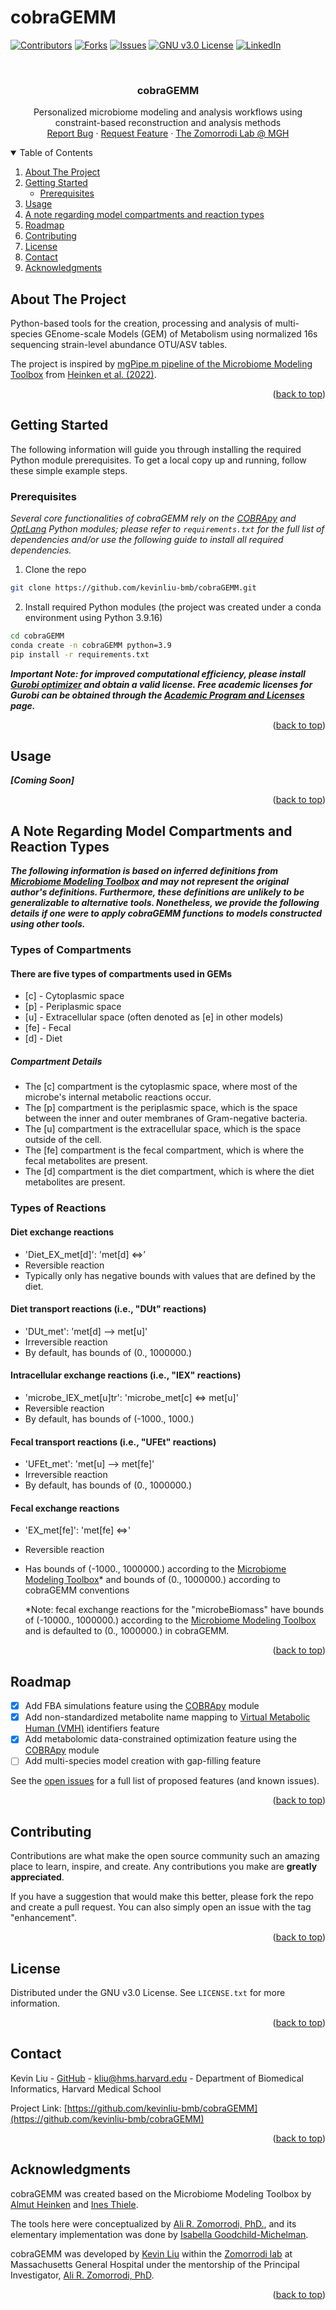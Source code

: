 # cobraGEMM

<!-- TOP OF README.MD -->
<a name="readme-top"></a>

<!-- PROJECT SHIELDS -->
[![Contributors][contributors-shield]][contributors-url]
[![Forks][forks-shield]][forks-url]
[![Issues][issues-shield]][issues-url]
[![GNU v3.0 License][license-shield]][license-url]
[![LinkedIn][linkedin-shield]][linkedin-url]

<!-- PROJECT LOGO -->
<br />
<div align="center">
  <h3 align="center">cobraGEMM</h3>

  <p align="center">
    Personalized microbiome modeling and analysis workflows using constraint-based reconstruction and analysis methods
    <br />
    <a href="https://github.com/kevinliu-bmb/cobraGEMM/issues">Report Bug</a>
    ·
    <a href="https://github.com/kevinliu-bmb/cobraGEMM/issues">Request Feature</a>
    ·
    <a href="https://zomorrodi.mgh.harvard.edu">The Zomorrodi Lab @ MGH</a>
  </p>
</div>

<!-- TABLE OF CONTENTS -->
<details open>
  <summary>Table of Contents</summary>
  <ol>
    <li>
      <a href="#about-the-project">About The Project</a>
    </li>
    <li>
      <a href="#getting-started">Getting Started</a>
      <ul>
        <li><a href="#prerequisites">Prerequisites</a></li>
      </ul>
    </li>
    <li><a href="#usage">Usage</a></li>
    <li><a href="#a-note-regarding-model-compartments-and-reaction-types">A note regarding model compartments and reaction types</a></li>
    <li><a href="#roadmap">Roadmap</a></li>
    <li><a href="#contributing">Contributing</a></li>
    <li><a href="#license">License</a></li>
    <li><a href="#contact">Contact</a></li>
    <li><a href="#acknowledgments">Acknowledgments</a></li>
  </ol>
</details>

<!-- ABOUT THE PROJECT -->
## About The Project

Python-based tools for the creation, processing and analysis of multi-species GEnome-scale Models (GEM) of Metabolism using normalized 16s sequencing strain-level abundance OTU/ASV tables.

The project is inspired by [mgPipe.m pipeline of the Microbiome Modeling Toolbox](https://opencobra.github.io/cobratoolbox/latest/modules/analysis/multiSpecies/microbiomeModelingToolbox/index.html) from [Heinken et al. (2022)](https://academic.oup.com/bioinformatics/article/38/8/2367/6528309).

<p align="right">(<a href="#readme-top">back to top</a>)</p>

<!-- GETTING STARTED -->
## Getting Started

The following information will guide you through installing the required Python module prerequisites.
To get a local copy up and running, follow these simple example steps.

### Prerequisites

_Several core functionalities of cobraGEMM rely on the [COBRApy](https://github.com/opencobra/cobrapy) and [OptLang](https://github.com/opencobra/optlang) Python modules; please refer to ```requirements.txt``` for the full list of dependencies and/or use the following guide to install all required dependencies._

1. Clone the repo

  ```sh
  git clone https://github.com/kevinliu-bmb/cobraGEMM.git
  ```

2. Install required Python modules (the project was created under a conda environment using Python 3.9.16)

  ```sh
  cd cobraGEMM
  conda create -n cobraGEMM python=3.9
  pip install -r requirements.txt
  ```

***Important Note: for improved computational efficiency, please install [Gurobi optimizer](https://www.gurobi.com) and obtain a valid license. Free academic licenses for Gurobi can be obtained through the [Academic Program and Licenses](https://www.gurobi.com/academia/academic-program-and-licenses/) page.***

<p align="right">(<a href="#readme-top">back to top</a>)</p>

<!-- USAGE EXAMPLES -->
## Usage

***[Coming Soon]***

<!-- To run a single instance of the FBA simulation workflows using COBRApy, import the ```cobraGEMM_workflows.py``` script using a Python console (tested on Python 3.9.16) under the cloned GitHub repository folder, as shown in the two examples below.

   ```python
   > from cobraGEMM_opt_workflows import optimize_model, optimize_model_mbx
   > # run naive FBA simulations on a model already loaded into memory.
   > optimize_model(model_input="example_data/models/microbiota_model_diet_Case_1_18_month.json", output_path="example_outputs")
   > # model input can also be a path to a .mat or .json file.
   > optimize_model(model_input=model, output_path="example_outputs")
   > # run metabolomics data-constrained FBA simulations.
   > optimize_model_mbx(model_input=model, mbx_path="example_data/metabolomics_data.csv", output_path="example_outputs")
   ```

To launch multiple instances of both FBA simulation workflows simultaneously for more than one model in parallel, configure the relevant paths in the ```run_workflows_parallel.py``` script, save the script, and run it in the command line, as shown in the example below. *This option is not recommended for models with large numbers of reactions and/or metabolites, as the 'optimize_model' workflow tends to be more computationally intensive than the 'optimize_model_mbx' workflow and may result in a longer overall runtime.*

   ```sh
   python run_workflows_parallel.py
   ```

To launch multiple instances of a single FBA simulation workflow simultaneously for more than one model in parallel, configure the relevant paths and workflow type in the ```run_single_workflows_parallel.py``` script, save the script, and run it in the command line, as shown in the example below. *This option is not recommended for runs that contain a large number of input models, as the script will attempt to load all models into memory simultaneously, which may result in memory errors.*

   ```sh
   python run_single_workflows_parallel.py
   ```

Other convenient tools, such as ```set_default_bounds()``` for resetting the model reactions bounds and ```convert_model_format()``` to convert any COBRApy-supported model format to JSON format, can be called within a Python console after importing ```cobra_utils.py```.

   ```python
   > from cobraGEMM_utils import set_default_bounds, convert_model_format
   > # set the model bounds to cobraGEMM default conventions.
   > set_default_bounds(model=model, source="cobraGEMM")
   > # convert a COBRApy supported model format to JSON format.
   > convert_model_format(model_path=model, output_path="example_data/models")
   ```

An additional feature available in cobraGEMM is the ability to match metabolite names from GC-MS (or alternative instrument) quantified and annotated output metabolite names, which can include common names or any other non-standard biochemical nomenclature, to VMH metabolite identifiers through the ```cobra_utils.py``` script and the included exhaustive list of VMH metabolites and their respective alternative identifiers in ```all_vmh_metabolites.tsv```. The usage of the VMH metabolite identifier database enables several metabolite matching strategies, such as through InChIString, InChIKey, CID, and isomeric SMILES (only used as a last resort due to the possibility of stereoisomers), found under the ```~/data_dependencies/``` directory. As a fallback strategy, a manually curated mapping file is also provided as ```manually_matched_keys.txt```, which enables the usage of the mapping function in the absence of internet access in addition to providing a more comprehensive mapping of GC-MS names to VMH identifiers. The ```match_names_to_vmh``` function can be called within a Python console after importing ```cobra_utils.py```, as shown in the example below.

   ```python
   > from cobraGEMM_utils import match_names_to_vmh
   > match_names_to_vmh(mbx_filepath="example_data/metabolomics_data.csv", output_filepath="example_outputs", reuturn_matched_keys = False)
   ``` -->

<p align="right">(<a href="#readme-top">back to top</a>)</p>

<!-- A NOTE REGARDING MODEL COMPARTMENTS AND REACTIONS -->
## A Note Regarding Model Compartments and Reaction Types

***The following information is based on inferred definitions from [Microbiome Modeling Toolbox](https://opencobra.github.io/cobratoolbox/latest/modules/analysis/multiSpecies/microbiomeModelingToolbox/index.html) and may not represent the original author's definitions. Furthermore, these definitions are unlikely to be generalizable to alternative tools. Nonetheless, we provide the following details if one were to apply cobraGEMM functions to models constructed using other tools.***

### Types of Compartments

#### There are five types of compartments used in GEMs

- [c] - Cytoplasmic space
- [p] - Periplasmic space
- [u] - Extracellular space (often denoted as [e] in other models)
- [fe] - Fecal
- [d] - Diet

##### Compartment Details

- The [c] compartment is the cytoplasmic space, where most of the microbe's internal metabolic reactions occur.
- The [p] compartment is the periplasmic space, which is the space between the inner and outer membranes of Gram-negative bacteria.
- The [u] compartment is the extracellular space, which is the space outside of the cell.
- The [fe] compartment is the fecal compartment, which is where the fecal metabolites are present.
- The [d] compartment is the diet compartment, which is where the diet metabolites are present.

### Types of Reactions

#### Diet exchange reactions

- 'Diet_EX_met[d]': 'met[d] <=>’
- Reversible reaction
- Typically only has negative bounds with values that are defined by the diet.

#### Diet transport reactions (i.e., "DUt" reactions)

- 'DUt_met': 'met[d] --> met[u]'
- Irreversible reaction
- By default, has bounds of (0., 1000000.)

#### Intracellular exchange reactions (i.e., "IEX" reactions)

- 'microbe_IEX_met[u]tr': 'microbe_met[c] <=> met[u]'
- Reversible reaction
- By default, has bounds of (-1000., 1000.)

#### Fecal transport reactions (i.e., "UFEt" reactions)

- 'UFEt_met': 'met[u] --> met[fe]'
- Irreversible reaction
- By default, has bounds of (0., 1000000.)

#### Fecal exchange reactions

- 'EX_met[fe]': 'met[fe] <=>'
- Reversible reaction
- Has bounds of (-1000., 1000000.) according to the [Microbiome Modeling Toolbox](https://opencobra.github.io/cobratoolbox/latest/modules/analysis/multiSpecies/microbiomeModelingToolbox/index.html)* and bounds of (0., 1000000.) according to cobraGEMM conventions

  *Note: fecal exchange reactions for the "microbeBiomass" have bounds of (-10000., 1000000.) according to the [Microbiome Modeling Toolbox](https://opencobra.github.io/cobratoolbox/latest/modules/analysis/multiSpecies/microbiomeModelingToolbox/index.html) and is defaulted to (0., 1000000.) in cobraGEMM.

<p align="right">(<a href="#readme-top">back to top</a>)</p>

<!-- ROADMAP -->
## Roadmap

- [x] Add FBA simulations feature using the [COBRApy](https://github.com/opencobra/cobrapy) module
- [x] Add non-standardized metabolite name mapping to [Virtual Metabolic Human (VMH)](https://www.vmh.life/) identifiers feature
- [x] Add metabolomic data-constrained optimization feature using the [COBRApy](https://github.com/opencobra/cobrapy) module
- [ ] Add multi-species model creation with gap-filling feature

See the [open issues](https://github.com/kevinliu-bmb/cobraGEMM/issues) for a full list of proposed features (and known issues).

<p align="right">(<a href="#readme-top">back to top</a>)</p>

<!-- CONTRIBUTING -->
## Contributing

Contributions are what make the open source community such an amazing place to learn, inspire, and create. Any contributions you make are **greatly appreciated**.

If you have a suggestion that would make this better, please fork the repo and create a pull request. You can also simply open an issue with the tag "enhancement".

<p align="right">(<a href="#readme-top">back to top</a>)</p>

<!-- LICENSE -->
## License

Distributed under the GNU v3.0 License. See `LICENSE.txt` for more information.

<p align="right">(<a href="#readme-top">back to top</a>)</p>

<!-- CONTACT -->
## Contact

Kevin Liu - [GitHub](https://github.com/kevinliu-bmb) - <kliu@hms.harvard.edu> - Department of Biomedical Informatics, Harvard Medical School

Project Link: [https://github.com/kevinliu-bmb/cobraGEMM](https://github.com/kevinliu-bmb/cobraGEMM)

<p align="right">(<a href="#readme-top">back to top</a>)</p>

<!-- ACKNOWLEDGMENTS -->
## Acknowledgments

cobraGEMM was created based on the Microbiome Modeling Toolbox by [Almut Heinken](https://scholar.google.com/citations?user=4Lu-c34AAAAJ&hl=en&oi=ao) and [Ines Thiele](https://orcid.org/0000-0002-8071-7110).

The tools here were conceptualized by [Ali R. Zomorrodi, PhD.](https://orcid.org/0000-0002-9134-8082), and its elementary implementation was done by [Isabella Goodchild-Michelman](https://www.linkedin.com/in/isabella-goodchild-michelman-921bab196).

cobraGEMM was developed by [Kevin Liu](https://dbmi.hms.harvard.edu/people/kevin-liu) within the [Zomorrodi lab](https://zomorrodi.mgh.harvard.edu/) at Massachusetts General Hospital under the mentorship of the Principal Investigator, [Ali R. Zomorrodi, PhD](https://orcid.org/0000-0002-9134-8082).

<p align="right">(<a href="#readme-top">back to top</a>)</p>

<!-- MARKDOWN LINKS & IMAGES -->
[contributors-shield]: https://img.shields.io/github/contributors/kevinliu-bmb/cobraGEMM.svg?style=for-the-badge
[contributors-url]: https://github.com/kevinliu-bmb/cobraGEMM/graphs/contributors
[forks-shield]: https://img.shields.io/github/forks/kevinliu-bmb/cobraGEMM.svg?style=for-the-badge
[forks-url]: https://github.com/kevinliu-bmb/cobraGEMM/network/members
[issues-shield]: https://img.shields.io/github/issues/kevinliu-bmb/cobraGEMM.svg?style=for-the-badge
[issues-url]: https://github.com/kevinliu-bmb/cobraGEMM/issues
[license-shield]: https://img.shields.io/github/license/kevinliu-bmb/cobraGEMM.svg?style=for-the-badge
[license-url]: https://github.com/kevinliu-bmb/cobraGEMM/blob/main/LICENSE
[linkedin-shield]: https://img.shields.io/badge/-LinkedIn-black.svg?style=for-the-badge&logo=linkedin&colorB=555
[linkedin-url]: https://linkedin.com/in/kevin-liu-
